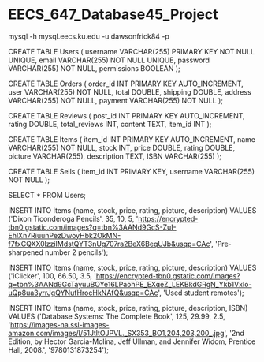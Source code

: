 # EECS_647_Database45_Project
mysql -h mysql.eecs.ku.edu -u dawsonfrick84 -p

CREATE TABLE Users
(
username VARCHAR(255) PRIMARY KEY NOT NULL UNIQUE,
email VARCHAR(255) NOT NULL UNIQUE,
password VARCHAR(255) NOT NULL,
permissions BOOLEAN
);

CREATE TABLE Orders
(
order_id INT PRIMARY KEY AUTO_INCREMENT,
user VARCHAR(255) NOT NULL,
total DOUBLE,
shipping DOUBLE,
address VARCHAR(255) NOT NULL,
payment VARCHAR(255) NOT NULL
);


CREATE TABLE Reviews
(
post_id INT PRIMARY KEY AUTO_INCREMENT,
rating DOUBLE,
total_reviews INT,
content TEXT,
item_id INT
);

CREATE TABLE Items
(
  item_id INT PRIMARY KEY AUTO_INCREMENT,
  name VARCHAR(255) NOT NULL,
  stock INT,
  price DOUBLE,
  rating DOUBLE,
  picture VARCHAR(255),
  description TEXT,
  ISBN VARCHAR(255)
);

CREATE TABLE Sells
(
  item_id INT PRIMARY KEY,
  username VARCHAR(255) NOT NULL
);

SELECT * FROM Users;

INSERT INTO Items (name, stock, price, rating, picture, description) VALUES ('Dixon Ticonderoga Pencils', 35, 10, 5, 'https://encrypted-tbn0.gstatic.com/images?q=tbn%3AANd9GcS-ZuI-EhlXn7RiuunPezDwoyHbk2OkMN-f7fxCQXX0lzziIMdstQYT3nUg707ra2BeX6BeqUJb&usqp=CAc', 'Pre-sharpened number 2 pencils');

INSERT INTO Items (name, stock, price, rating, picture, description) VALUES ('iClicker', 100, 66.50, 3.5, 'https://encrypted-tbn0.gstatic.com/images?q=tbn%3AANd9GcTayuuBOYe16LPaohPE_EXqeZ_LEKBkdGRgN_Ykb1VxIo-uQp8ua3yrrJgQYNufHrocHkNAfQ&usqp=CAc', 'Used student remotes');

INSERT INTO Items (name, stock, price, rating, picture, description, ISBN) VALUES ('Database Systems: The Complete Book', 125, 29.99, 2.5, 'https://images-na.ssl-images-amazon.com/images/I/51JtltOJPVL._SX353_BO1,204,203,200_.jpg', '2nd Edition, by Hector Garcia-Molina, Jeff Ullman, and Jennifer Widom, Prentice Hall, 2008.', '9780131873254');

